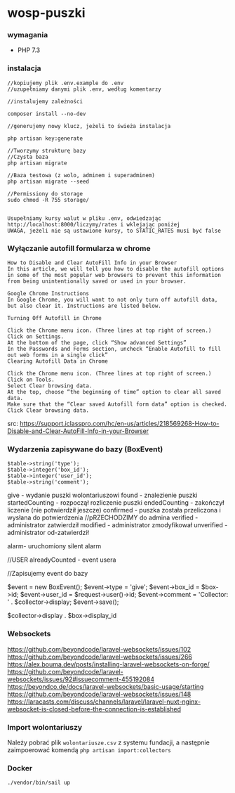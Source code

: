 # wosp-puszki


### wymagania
- PHP 7.3

### instalacja

```
//kopiujemy plik .env.example do .env
//uzupełniamy danymi plik .env, według komentarzy

//instalujemy zależności

composer install --no-dev

//generujemy nowy klucz, jeżeli to świeża instalacja

php artisan key:generate

//Tworzymy strukturę bazy
//Czysta baza
php artisan migrate

//Baza testowa (z wolo, adminem i superadminem)
php artisan migrate --seed

//Permissiony do storage
sudo chmod -R 755 storage/


Usupełniamy kursy walut w pliku .env, odwiedzając
http://localhost:8000/liczymy/rates i wklejając poniżej
UWAGA, jeżeli nie są ustawione kursy, to STATIC_RATES musi być false
```

### Wyłączanie autofill formularza w chrome
```
How to Disable and Clear AutoFill Info in your Browser
In this article, we will tell you how to disable the autofill options in some of the most popular web browsers to prevent this information from being unintentionally saved or used in your browser.

Google Chrome Instructions
In Google Chrome, you will want to not only turn off autofill data, but also clear it. Instructions are listed below.

Turning Off Autofill in Chrome

Click the Chrome menu icon. (Three lines at top right of screen.)
Click on Settings.
At the bottom of the page, click “Show advanced Settings”
In the Passwords and Forms section, uncheck “Enable Autofill to fill out web forms in a single click”
Clearing Autofill Data in Chrome

Click the Chrome menu icon. (Three lines at top right of screen.)
Click on Tools.
Select Clear browsing data.
At the top, choose “the beginning of time” option to clear all saved data.
Make sure that the “Clear saved Autofill form data” option is checked.
Click Clear browsing data.
```
src: https://support.iclasspro.com/hc/en-us/articles/218569268-How-to-Disable-and-Clear-AutoFill-Info-in-your-Browser


### Wydarzenia zapisywane do bazy (BoxEvent)
```
$table->string('type');
$table->integer('box_id');
$table->integer('user_id');
$table->string('comment');
```

give - wydanie puszki wolontariuszowi
found - znalezienie puszki
startedCounting - rozpoczął rozliczenie puszki
endedCounting - zakończył liczenie (nie potwierdził jeszcze)
confirmed - puszka została przeliczona i wysłana do potwierdzenia
//pRZECHODZIMY do admina
verified - administrator zatwierdził
modified - administrator zmodyfikował
unverified - administrator od-zatwierdził

alarm- uruchomiony silent alarm



//USER
alreadyCounted - event usera



//Zapisujemy event do bazy

$event = new BoxEvent();
$event->type = 'give';
$event->box_id = $box->id;
$event->user_id = $request->user()->id;
$event->comment = 'Collector: ' . $collector->display;
$event->save();

$collector->display . $box->display_id

### Websockets

https://github.com/beyondcode/laravel-websockets/issues/102
https://github.com/beyondcode/laravel-websockets/issues/266
https://alex.bouma.dev/posts/installing-laravel-websockets-on-forge/
https://github.com/beyondcode/laravel-websockets/issues/92#issuecomment-455192084
https://beyondco.de/docs/laravel-websockets/basic-usage/starting
https://github.com/beyondcode/laravel-websockets/issues/148
https://laracasts.com/discuss/channels/laravel/laravel-nuxt-nginx-websocket-is-closed-before-the-connection-is-established



### Import wolontariuszy

Należy pobrać plik `wolontariusze.csv` z systemu fundacji, a następnie zaimpoerować komendą `php artisan import:collectors`


### Docker 
```./vendor/bin/sail up```
